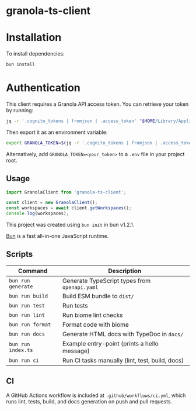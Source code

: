 # granola-ts-client

# Installation

To install dependencies:
```bash
bun install
```

# Authentication

This client requires a Granola API access token. You can retrieve your token by running:
```bash
jq -r '.cognito_tokens | fromjson | .access_token' "$HOME/Library/Application Support/Granola/supabase.json"
```
Then export it as an environment variable:
```bash
export GRANOLA_TOKEN=$(jq -r '.cognito_tokens | fromjson | .access_token' "$HOME/Library/Application Support/Granola/supabase.json")
```
Alternatively, add `GRANOLA_TOKEN=<your_token>` to a `.env` file in your project root.

## Usage

```ts
import GranolaClient from 'granola-ts-client';

const client = new GranolaClient();
const workspaces = await client.getWorkspaces();
console.log(workspaces);
```

This project was created using `bun init` in bun v1.2.1.

[Bun](https://bun.sh) is a fast all-in-one JavaScript runtime.
## Scripts

| Command              | Description                                     |
|----------------------|-------------------------------------------------|
| `bun run generate`   | Generate TypeScript types from `openapi.yaml`   |
| `bun run build`      | Build ESM bundle to `dist/`                     |
| `bun run test`       | Run tests                                       |
| `bun run lint`       | Run biome lint checks                           |
| `bun run format`     | Format code with biome                         |
| `bun run docs`       | Generate HTML docs with TypeDoc in `docs/`      |
| `bun run index.ts`   | Example entry-point (prints a hello message)    |
| `bun run ci`         | Run CI tasks manually (lint, test, build, docs) |
## CI

A GitHub Actions workflow is included at `.github/workflows/ci.yml`, which runs lint, tests, build, and docs generation on push and pull requests.
